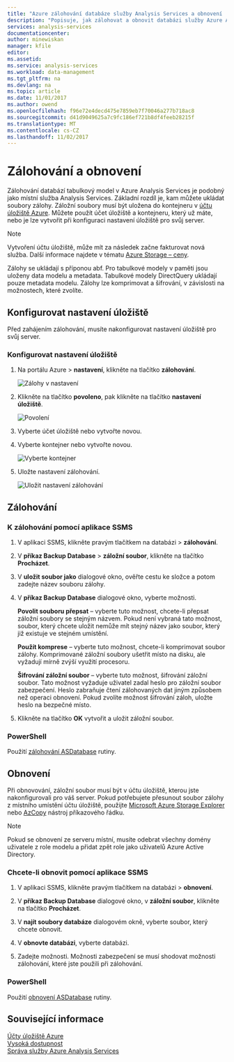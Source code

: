 ```yaml
---
title: "Azure zálohování databáze služby Analysis Services a obnovení | Microsoft Docs"
description: "Popisuje, jak zálohovat a obnovit databázi služby Azure Analysis Services."
services: analysis-services
documentationcenter: 
author: minewiskan
manager: kfile
editor: 
ms.assetid: 
ms.service: analysis-services
ms.workload: data-management
ms.tgt_pltfrm: na
ms.devlang: na
ms.topic: article
ms.date: 11/01/2017
ms.author: owend
ms.openlocfilehash: f96e72e4decd475e7859eb7f70046a277b718ac8
ms.sourcegitcommit: d41d9049625a7c9fc186ef721b8df4feeb28215f
ms.translationtype: MT
ms.contentlocale: cs-CZ
ms.lasthandoff: 11/02/2017
---
```

# <a name="backup-and-restore"></a>Zálohování a obnovení

Zálohování databází tabulkový model v Azure Analysis Services je podobný jako místní služba Analysis Services. Základní rozdíl je, kam můžete ukládat soubory zálohy. Záložní soubory musí být uložena do kontejneru v [účtu úložiště Azure](../storage/common/storage-create-storage-account.md). Můžete použít účet úložiště a kontejneru, který už máte, nebo je lze vytvořit při konfiguraci nastavení úložiště pro svůj server.

> [!NOTE]
> Vytvoření účtu úložiště, může mít za následek začne fakturovat nová služba. Další informace najdete v tématu [Azure Storage – ceny](https://azure.microsoft.com/pricing/details/storage/blobs/).
> 
> 

Zálohy se ukládají s příponou abf. Pro tabulkové modely v paměti jsou uloženy data modelu a metadata. Tabulkové modely DirectQuery ukládají pouze metadata modelu. Zálohy lze komprimovat a šifrování, v závislosti na možnostech, které zvolíte. 



## <a name="configure-storage-settings"></a>Konfigurovat nastavení úložiště
Před zahájením zálohování, musíte nakonfigurovat nastavení úložiště pro svůj server.


### <a name="to-configure-storage-settings"></a>Konfigurovat nastavení úložiště
1.  Na portálu Azure > **nastavení**, klikněte na tlačítko **zálohování**.

    ![Zálohy v nastavení](./media/analysis-services-backup/aas-backup-backups.png)

2.  Klikněte na tlačítko **povoleno**, pak klikněte na tlačítko **nastavení úložiště**.

    ![Povolení](./media/analysis-services-backup/aas-backup-enable.png)

3. Vyberte účet úložiště nebo vytvořte novou.

4. Vyberte kontejner nebo vytvořte novou.

    ![Vyberte kontejner](./media/analysis-services-backup/aas-backup-container.png)

5. Uložte nastavení zálohování.

    ![Uložit nastavení zálohování](./media/analysis-services-backup/aas-backup-save.png)

## <a name="backup"></a>Zálohování

### <a name="to-backup-by-using-ssms"></a>K zálohování pomocí aplikace SSMS

1. V aplikaci SSMS, klikněte pravým tlačítkem na databázi > **zálohování**.

2. V **příkaz Backup Database** > **záložní soubor**, klikněte na tlačítko **Procházet**.

3. V **uložit soubor jako** dialogové okno, ověřte cestu ke složce a potom zadejte název souboru zálohy. 

4. V **příkaz Backup Database** dialogové okno, vyberte možnosti.

    **Povolit souboru přepsat** – vyberte tuto možnost, chcete-li přepsat záložní soubory se stejným názvem. Pokud není vybraná tato možnost, soubor, který chcete uložit nemůže mít stejný název jako soubor, který již existuje ve stejném umístění.

    **Použít komprese** – vyberte tuto možnost, chcete-li komprimovat soubor zálohy. Komprimované záložní soubory ušetřit místo na disku, ale vyžadují mírně zvýší využití procesoru. 

    **Šifrování záložní soubor** – vyberte tuto možnost, šifrování záložní soubor. Tato možnost vyžaduje uživatel zadal heslo pro záložní soubor zabezpečení. Heslo zabraňuje čtení zálohovaných dat jiným způsobem než operaci obnovení. Pokud zvolíte možnost šifrování záloh, uložte heslo na bezpečné místo.

5. Klikněte na tlačítko **OK** vytvořit a uložit záložní soubor.


### <a name="powershell"></a>PowerShell
Použití [zálohování ASDatabase](https://docs.microsoft.com/sql/analysis-services/powershell/backup-asdatabase-cmdlet) rutiny.

## <a name="restore"></a>Obnovení
Při obnovování, záložní soubor musí být v účtu úložiště, kterou jste nakonfigurovali pro váš server. Pokud potřebujete přesunout soubor zálohy z místního umístění účtu úložiště, použijte [Microsoft Azure Storage Explorer](https://docs.microsoft.com/azure/vs-azure-tools-storage-manage-with-storage-explorer) nebo [AzCopy](../storage/common/storage-use-azcopy.md) nástroj příkazového řádku. 



> [!NOTE]
> Pokud se obnovení ze serveru místní, musíte odebrat všechny domény uživatele z role modelu a přidat zpět role jako uživatelů Azure Active Directory.
> 
> 

### <a name="to-restore-by-using-ssms"></a>Chcete-li obnovit pomocí aplikace SSMS

1. V aplikaci SSMS, klikněte pravým tlačítkem na databázi > **obnovení**.

2. V **příkaz Backup Database** dialogové okno, v **záložní soubor**, klikněte na tlačítko **Procházet**.

3. V **najít soubory databáze** dialogovém okně, vyberte soubor, který chcete obnovit.

4. V **obnovte databázi**, vyberte databázi.

5. Zadejte možnosti. Možnosti zabezpečení se musí shodovat možnosti zálohování, které jste použili při zálohování.


### <a name="powershell"></a>PowerShell

Použití [obnovení ASDatabase](https://docs.microsoft.com/sql/analysis-services/powershell/restore-asdatabase-cmdlet) rutiny.


## <a name="related-information"></a>Související informace

[Účty úložiště Azure](../storage/common/storage-create-storage-account.md)  
[Vysoká dostupnost](analysis-services-bcdr.md)     
[Správa služby Azure Analysis Services](analysis-services-manage.md)
